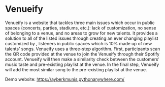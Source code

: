# Venueify
Venueify is a website that tackles three main issues which occur in public spaces (concerts, parties, stadiums, etc.): lack of customization, 
no sense of belonging to a venue, and no areas to grow for new talents. It provides a solution to all of the listed issues through creating an ever changing playlist customized by ,
listeners in public spaces which is 10% made up of new talents’ songs.  Venueify uses a three-step algorithm. First, participants scan the QR code provided at the venue to join the Venueify through their Spotify account.
Venueify will then make a similarity check between the customers’ 
music taste and pre-existing playlist at the venue. In the final step, Venueify will add the most similar song to the pre-existing playlist at the venue. 

Demo website: https://ayberkmunis.pythonanywhere.com/
